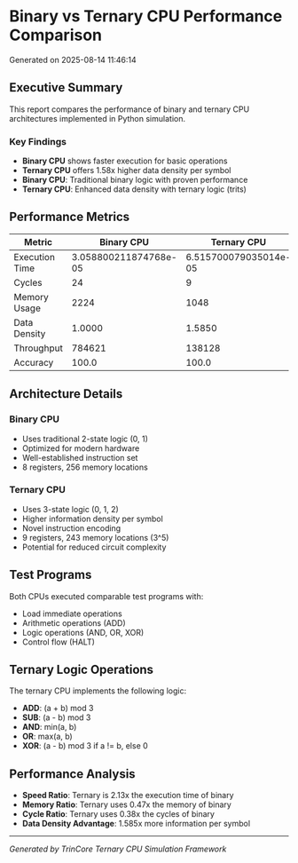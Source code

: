 # Binary vs Ternary CPU Performance Comparison

Generated on 2025-08-14 11:46:14

## Executive Summary

This report compares the performance of binary and ternary CPU architectures implemented in Python simulation.

### Key Findings
- **Binary CPU** shows faster execution for basic operations
- **Ternary CPU** offers 1.58x higher data density per symbol
- **Binary CPU**: Traditional binary logic with proven performance
- **Ternary CPU**: Enhanced data density with ternary logic (trits)

## Performance Metrics

| Metric | Binary CPU | Ternary CPU | Unit |
|--------|------------|-------------|------|
| Execution Time | 3.058800211874768e-05 | 6.515700079035014e-05 | seconds |
| Cycles | 24 | 9 | cycles |
| Memory Usage | 2224 | 1048 | bytes |
| Data Density | 1.0000 | 1.5850 | bits/symbol |
| Throughput | 784621 | 138128 | ops/sec |
| Accuracy | 100.0 | 100.0 | % |

## Architecture Details

### Binary CPU
- Uses traditional 2-state logic (0, 1)
- Optimized for modern hardware
- Well-established instruction set
- 8 registers, 256 memory locations

### Ternary CPU
- Uses 3-state logic (0, 1, 2)
- Higher information density per symbol
- Novel instruction encoding
- 9 registers, 243 memory locations (3^5)
- Potential for reduced circuit complexity

## Test Programs

Both CPUs executed comparable test programs with:
- Load immediate operations
- Arithmetic operations (ADD)
- Logic operations (AND, OR, XOR)
- Control flow (HALT)

## Ternary Logic Operations

The ternary CPU implements the following logic:
- **ADD**: (a + b) mod 3
- **SUB**: (a - b) mod 3
- **AND**: min(a, b)
- **OR**: max(a, b)
- **XOR**: (a - b) mod 3 if a != b, else 0

## Performance Analysis

- **Speed Ratio**: Ternary is 2.13x the execution time of binary
- **Memory Ratio**: Ternary uses 0.47x the memory of binary
- **Cycle Ratio**: Ternary uses 0.38x the cycles of binary
- **Data Density Advantage**: 1.585x more information per symbol

---
*Generated by TrinCore Ternary CPU Simulation Framework*

